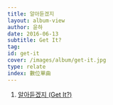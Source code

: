 ```yaml
---
title: 알아듣겠지
layout: album-view
author: 윤하
date: 2016-06-13
subtitle: Get It?
tag:
id: get-it
cover: /images/album/get-it.jpg
type: relate
index: 數位單曲
---
```


1. [알아듣겠지 (Get It?)](/get-it/get-it/)
